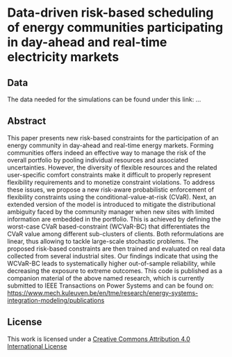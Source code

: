 # Data-driven risk-based scheduling of energy communities participating in day-ahead and real-time electricity markets


Data
--------
The data needed for the simulations can be found under this link:
...

Abstract
--------
This paper presents new risk-based constraints for the participation of an energy community in day-ahead and real-time energy markets. Forming communities offers indeed an effective way to manage the risk of the overall portfolio by pooling individual resources and associated uncertainties. However, the diversity of flexible resources and the related user-specific comfort constraints make it difficult to properly represent flexibility requirements and to monetize constraint violations.
To address these issues, we propose a new risk-aware probabilistic enforcement of flexibility constraints using the conditional-value-at-risk (CVaR). Next, an extended version of the model is introduced to mitigate the distributional ambiguity faced by the community manager when new sites with limited information are embedded in the portfolio. This is achieved by defining the worst-case CVaR based-constraint (WCVaR-BC) that differentiates the CVaR value among different sub-clusters of clients.
Both reformulations are linear, thus allowing to tackle large-scale stochastic problems. The proposed risk-based constraints are then trained and evaluated on real data collected from several industrial sites. Our findings indicate that using the WCVaR-BC leads to systematically higher out-of-sample reliability, while decreasing the exposure to extreme outcomes.
This code is published as a companion material of the above named research, which is currently submitted to IEEE Transactions on Power Systems and can be found on: https://www.mech.kuleuven.be/en/tme/research/energy-systems-integration-modeling/publications

License
--------
This work is licensed under a [Creative Commons Attribution 4.0 International License](http://creativecommons.org/licenses/by/4.0/)
